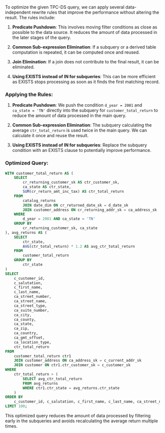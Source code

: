 To optimize the given TPC-DS query, we can apply several data-independent rewrite rules that improve the performance without altering the result. The rules include:

1. **Predicate Pushdown**: This involves moving filter conditions as close as possible to the data source. It reduces the amount of data processed in the later stages of the query.

2. **Common Sub-expression Elimination**: If a subquery or a derived table computation is repeated, it can be computed once and reused.

3. **Join Elimination**: If a join does not contribute to the final result, it can be eliminated.

4. **Using EXISTS instead of IN for subqueries**: This can be more efficient as EXISTS stops processing as soon as it finds the first matching record.

### Applying the Rules:

1. **Predicate Pushdown**: We push the condition `d_year = 2001` and `ca_state = 'TN'` directly into the subquery for `customer_total_return` to reduce the amount of data processed in the main query.

2. **Common Sub-expression Elimination**: The subquery calculating the average `ctr_total_return` is used twice in the main query. We can calculate it once and reuse the result.

3. **Using EXISTS instead of IN for subqueries**: Replace the subquery condition with an EXISTS clause to potentially improve performance.

### Optimized Query:
```sql
WITH customer_total_return AS (
    SELECT 
        cr_returning_customer_sk AS ctr_customer_sk,
        ca_state AS ctr_state,
        SUM(cr_return_amt_inc_tax) AS ctr_total_return
    FROM 
        catalog_returns
        JOIN date_dim ON cr_returned_date_sk = d_date_sk
        JOIN customer_address ON cr_returning_addr_sk = ca_address_sk
    WHERE 
        d_year = 2001 AND ca_state = 'TN'
    GROUP BY 
        cr_returning_customer_sk, ca_state
), avg_returns AS (
    SELECT 
        ctr_state, 
        AVG(ctr_total_return) * 1.2 AS avg_ctr_total_return
    FROM 
        customer_total_return
    GROUP BY 
        ctr_state
)
SELECT 
    c_customer_id,
    c_salutation,
    c_first_name,
    c_last_name,
    ca_street_number,
    ca_street_name,
    ca_street_type,
    ca_suite_number,
    ca_city,
    ca_county,
    ca_state,
    ca_zip,
    ca_country,
    ca_gmt_offset,
    ca_location_type,
    ctr_total_return
FROM 
    customer_total_return ctr1
    JOIN customer_address ON ca_address_sk = c_current_addr_sk
    JOIN customer ON ctr1.ctr_customer_sk = c_customer_sk
WHERE 
    ctr_total_return > (
        SELECT avg_ctr_total_return
        FROM avg_returns
        WHERE ctr1.ctr_state = avg_returns.ctr_state
    )
ORDER BY 
    c_customer_id, c_salutation, c_first_name, c_last_name, ca_street_number, ca_street_name, ca_street_type, ca_suite_number, ca_city, ca_county, ca_state, ca_zip, ca_country, ca_gmt_offset, ca_location_type, ctr_total_return
LIMIT 100;
```

This optimized query reduces the amount of data processed by filtering early in the subqueries and avoids recalculating the average return multiple times.